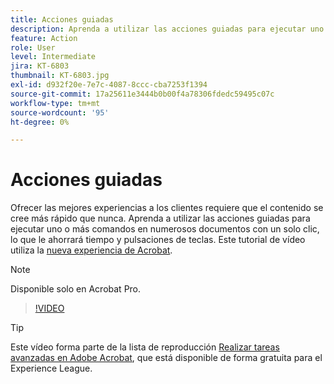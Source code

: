 ```yaml
---
title: Acciones guiadas
description: Aprenda a utilizar las acciones guiadas para ejecutar uno o varios comandos en numerosos documentos con un solo clic
feature: Action
role: User
level: Intermediate
jira: KT-6803
thumbnail: KT-6803.jpg
exl-id: d932f20e-7e7c-4087-8ccc-cba7253f1394
source-git-commit: 17a25611e3444b0b00f4a78306fdedc59495c07c
workflow-type: tm+mt
source-wordcount: '95'
ht-degree: 0%

---
```


# Acciones guiadas

Ofrecer las mejores experiencias a los clientes requiere que el contenido se cree más rápido que nunca. Aprenda a utilizar las acciones guiadas para ejecutar uno o más comandos en numerosos documentos con un solo clic, lo que le ahorrará tiempo y pulsaciones de teclas. Este tutorial de vídeo utiliza la [nueva experiencia de Acrobat](../getting-started/new-workspace.md).

>[!NOTE]
>
>Disponible solo en Acrobat Pro.

>[!VIDEO](https://video.tv.adobe.com/v/3433138?quality=12&learn=on&hidetitle=true)

>[!TIP]
>
>Este vídeo forma parte de la lista de reproducción [Realizar tareas avanzadas en Adobe Acrobat](https://experienceleague.adobe.com/en/playlists/acrobat-peform-advanced-tasks), que está disponible de forma gratuita para el Experience League.
